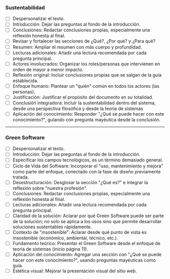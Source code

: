 ### Sustentabilidad

- [ ] Despersonalizar el texto.
- [ ] Introducción: Dejar las preguntas al fondo de la introducción.
- [ ] Conclusiones: Redactar conclusiones propias, especialmente una reflexión honesta al final.
- [ ] Revisar y fortalecer las secciones de ¿Qué?, ¿Por qué? y ¿Para qué?
- [ ] Resumen: Ampliar el resumen con más cuerpo y profundidad.
- [ ] Lecturas adicionales: Añadir una lectura recomendada por cada pregunta principal.
- [ ] Actores involucrados: Organizar los roles/personas que intervienen en orden de mayor a menor impacto.
- [ ] Reflexión original: Incluir conclusiones propias que se salgan de la guía establecida.
- [ ] Enfoque humano: Plantear un "quién" común en todos los actores (las personas).
- [ ] Justificación: Justificar el propósito del documento en su totalidad.
- [ ] Conclusión integradora: Incluir la sustentabilidad dentro del sistema, desde una perspectiva filosófica y desde la teoría de sistemas 
- [ ] Aplicación del conocimiento: Responder "¿Qué se puede hacer con este conocimiento?", guiando con pregunta mayéutica desde la conclusión.

---

### Green Software

- [ ] Despersonalizar el texto.
- [ ] Introducción: Dejar las preguntas al fondo de la introducción.
- [ ] Especificar los campos tecnológicos, es un término demasiado general.
- [ ] Ciclo de Vida del Software: Incorporar el "uso, mantenimiento y mejora" como parte del enfoque, conectado con la fase de diseño previamente tratada.
- [ ] Desestructuración: Desglosar la sección "¿Qué es?" e integrar la reflexión sobre "nuestra profesión".
- [ ] Conclusiones: Redactar conclusiones propias, especialmente una reflexión honesta al final.
- [ ] Lecturas adicionales: Añadir una lectura recomendada por cada pregunta principal.
- [ ] Claridad de la solución: Aclarar por qué Green Software puede ser parte de la solución; no solo se aplica a los usos sino que permite desarrollar soluciones sustentables rápidamente.
- [ ] Contexto de "insostenible": Aclarar desde qué punto de vista es insostenible (económico, ambiental, técnico, etc.).
- [ ] Fundamento teórico: Presentar el Green Software desde el enfoque de teoría de sistemas (inicio página 11).
- [ ] Aplicación del conocimiento: Agregar una sección con "¿Qué se puede hacer con este conocimiento?", usando preguntas mayéuticas como guía.
- [ ] Estética visual: Mejorar la presentación visual del sitio web.
